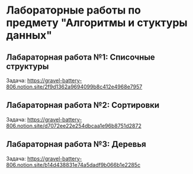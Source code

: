 # Лабораторные работы по предмету "Алгоритмы и стуктуры данных"

## Лабараторная работа №1: Списочные структуры
Задача: https://gravel-battery-806.notion.site/2f9d1362a9694099b8c412e4968e7957

## Лабараторная работа №2: Сортировки
Задача: https://gravel-battery-806.notion.site/d7072ee22e254dbcaa1e96b8751d2872

## Лабараторная работа №3: Деревья
Задача: https://gravel-battery-806.notion.site/b14d438831e74a5dadf9b066b1e2285c

